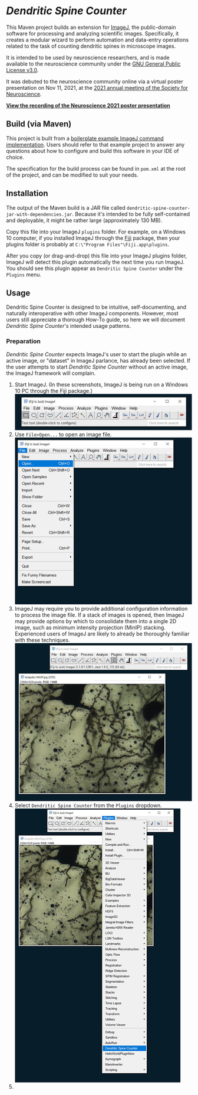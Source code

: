 # *Dendritic Spine Counter*
This Maven project builds an extension for [ImageJ](https://imagej.net/), 
the public-domain software for processing and analyzing scientific images.
Specifically, it creates a modular wizard to perform automation and 
data-entry operations related to the task of counting dendritic spines in 
microscope images. 

It is intended to be used by neuroscience researchers,
and is made available to the neuroscience community under the 
[GNU General Public License v3.0](https://www.gnu.org/licenses/gpl-3.0.txt).

It was debuted to the neuroscience community online via a virtual poster
presentation on Nov 11, 2021, at the [2021 annual meeting of the Society 
for Neuroscience](https://www.sfn.org/meetings/neuroscience-2021/). 

[**View the recording of the Neuroscience 2021 poster presentation**](http://todo-do-this)

## Build (via Maven)
This project is built from a 
[boilerplate example ImageJ command implementation](https://github.com/imagej/example-imagej2-command). 
Users should refer to that example project
to answer any questions about how to configure and build
this software in your IDE of choice.

The specification for the build process can be found in `pom.xml` at the root of the project, and can be modified to suit your needs.

## Installation
The output of the Maven build is a JAR file called `dendritic-spine-counter-jar-with-dependencies.jar`. Because it's intended to be fully self-contained and deployable, it might be rather large (approximately 130 MB). 

Copy this file into your ImageJ `plugins` folder. For example, on a Windows 10 computer, if you
installed ImageJ through the [Fiji](https://imagej.net/software/fiji/) package, then your
plugins folder is probably at `C:\"Program Files"\Fiji.app\plugins`.

After you copy (or drag-and-drop) this file into your ImageJ plugins folder, ImageJ will detect
this plugin automatically the next time you run ImageJ. You should see this plugin appear as
`Dendritic Spine Counter` under the `Plugins` menu.

## Usage

Dendritic Spine Counter is designed to be intuitive, self-documenting, and naturally interoperative
with other ImageJ components. However, most users still appreciate a thorough How-To guide, so here
we will document *Dendritic Spine Counter*'s intended usage patterns.

### Preparation

*Dendritic Spine Counter* expects ImageJ's user to start the plugin while an active image, or
"dataset" in ImageJ parlance, has already been selected. If the user attempts to start
*Dendritic Spine Counter* without an active image, the ImageJ framework will complain.

1. Start ImageJ. (In these screenshots, ImageJ is being run on a Windows 10 PC through the Fiji package.) ![Launch ImageJ.](/documentation/images/01-01--Launch-ImageJ.jpg)
1. Use `File>Open...` to open an image file. ![Open an image file.](/documentation/images/01-02-a--Open-an-image.jpg)
1. ImageJ may require you to provide additional configuration information to process the image file. If a stack of images is opened, then ImageJ may provide options by which to consolidate them into a single 2D image, such as minimum intensity projection (MinIP) stacking. Experienced users of ImageJ are likely to already be thoroughly familiar with these techniques. ![Produce a MinIP 2D image.](/documentation/images/01-02-b--Open-an-image.jpg)
1. Select `Dendritic Spine Counter` from the `Plugins` dropdown. ![Activate *Dendritic Spine Counter*.](/documentation/images/01-03-a--Activate-Dendritic-Spine-Counter.jpg)
1. 












